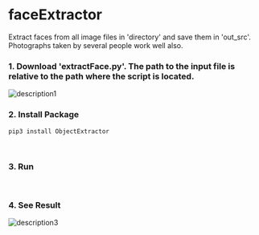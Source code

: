 # faceExtractor

Extract faces from all image files in 'directory' and save them in 'out_src'. &nbsp;
Photographs taken by several people work well also. &nbsp;&nbsp;


### 1. Download 'extractFace.py'. The path to the input file is relative to the path where the script is located.
![description1](https://github.com/chanhee13p/faceExtractor/blob/master/screenshots/screenshot1.png)
&nbsp;


### 2. Install Package
```
pip3 install ObjectExtractor
```
&nbsp;

### 3. Run
&nbsp;

### 4. See Result
![description3](https://github.com/chanhee13p/faceExtractor/blob/master/screenshots/screenshot2.png)
&nbsp;
